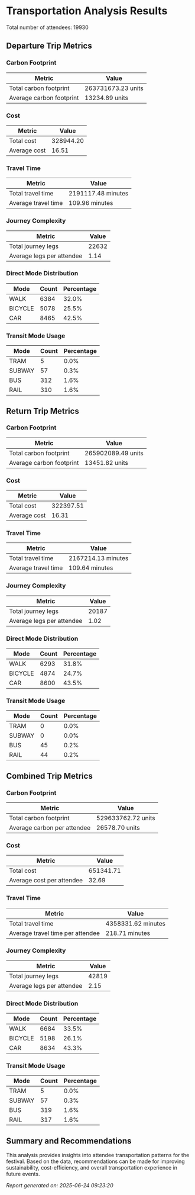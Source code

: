 # Transportation Analysis Results

Total number of attendees: 19930

## Departure Trip Metrics

### Carbon Footprint

| Metric | Value |
|--------|-------|
| Total carbon footprint | 263731673.23 units |
| Average carbon footprint | 13234.89 units |

### Cost

| Metric | Value |
|--------|-------|
| Total cost | 328944.20 |
| Average cost | 16.51 |

### Travel Time

| Metric | Value |
|--------|-------|
| Total travel time | 2191117.48 minutes |
| Average travel time | 109.96 minutes |

### Journey Complexity

| Metric | Value |
|--------|-------|
| Total journey legs | 22632 |
| Average legs per attendee | 1.14 |

### Direct Mode Distribution

| Mode | Count | Percentage |
|------|-------|------------|
| WALK | 6384 | 32.0% |
| BICYCLE | 5078 | 25.5% |
| CAR | 8465 | 42.5% |

### Transit Mode Usage

| Mode | Count | Percentage |
|------|-------|------------|
| TRAM | 5 | 0.0% |
| SUBWAY | 57 | 0.3% |
| BUS | 312 | 1.6% |
| RAIL | 310 | 1.6% |

## Return Trip Metrics

### Carbon Footprint

| Metric | Value |
|--------|-------|
| Total carbon footprint | 265902089.49 units |
| Average carbon footprint | 13451.82 units |

### Cost

| Metric | Value |
|--------|-------|
| Total cost | 322397.51 |
| Average cost | 16.31 |

### Travel Time

| Metric | Value |
|--------|-------|
| Total travel time | 2167214.13 minutes |
| Average travel time | 109.64 minutes |

### Journey Complexity

| Metric | Value |
|--------|-------|
| Total journey legs | 20187 |
| Average legs per attendee | 1.02 |

### Direct Mode Distribution

| Mode | Count | Percentage |
|------|-------|------------|
| WALK | 6293 | 31.8% |
| BICYCLE | 4874 | 24.7% |
| CAR | 8600 | 43.5% |

### Transit Mode Usage

| Mode | Count | Percentage |
|------|-------|------------|
| TRAM | 0 | 0.0% |
| SUBWAY | 0 | 0.0% |
| BUS | 45 | 0.2% |
| RAIL | 44 | 0.2% |

## Combined Trip Metrics

### Carbon Footprint

| Metric | Value |
|--------|-------|
| Total carbon footprint | 529633762.72 units |
| Average carbon per attendee | 26578.70 units |

### Cost

| Metric | Value |
|--------|-------|
| Total cost | 651341.71 |
| Average cost per attendee | 32.69 |

### Travel Time

| Metric | Value |
|--------|-------|
| Total travel time | 4358331.62 minutes |
| Average travel time per attendee | 218.71 minutes |

### Journey Complexity

| Metric | Value |
|--------|-------|
| Total journey legs | 42819 |
| Average legs per attendee | 2.15 |

### Direct Mode Distribution

| Mode | Count | Percentage |
|------|-------|------------|
| WALK | 6684 | 33.5% |
| BICYCLE | 5198 | 26.1% |
| CAR | 8634 | 43.3% |

### Transit Mode Usage

| Mode | Count | Percentage |
|------|-------|------------|
| TRAM | 5 | 0.0% |
| SUBWAY | 57 | 0.3% |
| BUS | 319 | 1.6% |
| RAIL | 317 | 1.6% |

## Summary and Recommendations

This analysis provides insights into attendee transportation patterns for the festival. Based on the data, recommendations can be made for improving sustainability, cost-efficiency, and overall transportation experience in future events.

*Report generated on: 2025-06-24 09:23:20*
